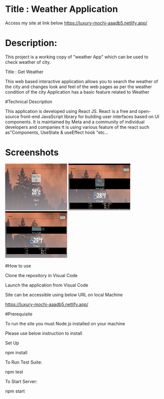 # Title : Weather Application

Access my site at link below
https://luxury-mochi-aaadb5.netlify.app/

# Description:

This project is a working copy of "weather App" which can be used to check weather of city.

Title  : Get Weather

This web based interactive application allows you to search the weather of the city and changes look and feel of the web pages as per the weather condition of the city
Application has a basic feature related to Weather

#Technical Description

This application is developed using React JS.
React is a free and open-source front-end JavaScript library for building user interfaces based on UI components. It is maintained by Meta and a community of individual developers and companies
It is using various feature of the react such as"Components, UseState & useEffect hook "etc...

# Screenshots 
<p>
<img src='./screenshot-libs/First_Version.png' width='200px' height='150px'>
<img src='./screenshot-libs/Landing_Page.png' width='200px' height='150px'>
<img src='./screenshot-libs/Another_City.png' width='200px' height='150px'>
</p>

#How to use  

Clone the repository in Visual Code  

Launch the application from Visual Code  

Site can be accessible using below URL on local Machine  

https://luxury-mochi-aaadb5.netlify.app/

#Prerequisite  

To run the site you must Node js installed on your machine

Please use below instruction to install  

Set Up

npm install

To Run Test Suite:

npm test

To Start Server:

npm start







